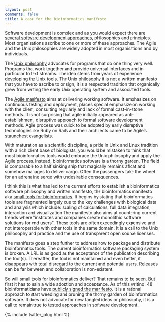 ```yaml
---
layout: post
comments: false
title: A case for the bioinformatics manifesto
---
```


Software development is complex and as you would expect there are [several software development approaches](http://www.quora.com/What-is-are-the-best-software-development-philosophy-ies), philosophies and principles. Most organisations ascribe to one or more of these approaches. The Agile and the Unix philosophies are widely adopted in most organisations and by individuals.

The [Unix philosophy](https://en.wikipedia.org/wiki/Unix_philosophy) advocates for programs that do one thing very well. Programs that work together and provide universal interfaces and in particular to text streams. The idea stems from years of experience developing the Unix tools. The Unix philosophy it is not a written manifesto that you have to ascribe to or sign, it is a respected tradition that organically grew from writing the early Unix operating system and associated tools.

The [Agile manifesto](https://en.wikipedia.org/wiki/Agile_software_development) aims at delivering working software. It emphasizes on continuous testing and deployment, places special emphasize on working with the client, consulting regularly and lack of formal cast-in-stone methods. It is not surprising that agile initially appeared as anti-establishment, disruptive approach to formal software development methods. Agile process was quick to be adopted by early disruptive technologies like Ruby on Rails and their architects came to be Agile’s staunchest evangelists.

With maturation as a scientific discipline, a pride in Unix and Linux tradition with a rich client base of biologists, you would be mistaken to think that most bioinformatics tools would embrace the Unix philosophy and apply the Agile process. Instead, bioinformatics software is a thorny garden. The field is comparable to a half sinking ship that magically remains afloat and somehow manages to deliver cargo. Often the passengers take the wheel for an adrenaline serge with undesirable consequences.

I think this is what has led to the current efforts to establish a bioinformatics software philosophy and written manifesto, the bioinformatics manifesto aka [small tools for bioinformatics](https://github.com/pjotrp/bioinformatics). It begins by stating that bioinformatics tools are fragmented largely due to the key challenges with biological data and analysis which include: scaling of calculations, full data integration, interaction and visualization
The manifesto also aims at countering current trends where "institutes and companies create monolithic software solutions for end users". These tools are often exceedingly expensive and not interoperable with other tools in the same domain. It is a call to the Unix philosophy and practice 
and the use of transparent open source licenses.

The manifesto goes a step further to address how to package and distribute bioinformatics tools. The current bioinformatics software packaging 
system is broken. A URL is as good as the acceptance of the publication describing the tool(s). Thereafter, the tool is not maintained and even better,
it disappears with total disregard to the current and potential users. Releases can be far between and collaboration is  non-existent.

So will small tools for bioinformatics deliver? That remains to be seen. But first it has to gain a wide adoption and acceptance. As of this writing,
48 bioinformaticians have [publicly signed the manifesto](https://github.com/pjotrp/bioinformatics). 
It is a rational approach to start weeding and pruning the thorny garden of bioinformatics software. It does not advocate for new fangled ideas or philosophy, it is a call to remain true to tested approaches in software development.

{% include twitter_plug.html %}
